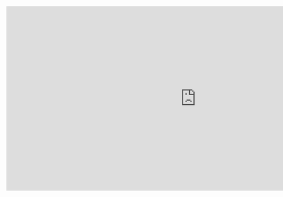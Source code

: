 <iframe width="1002" height="490" src="https://www.youtube.com/embed/6kWLobKShW8" title="EDITING FOTO JURNALISTIK" frameborder="0" allow="accelerometer; autoplay; clipboard-write; encrypted-media; gyroscope; picture-in-picture; web-share" allowfullscreen></iframe>

